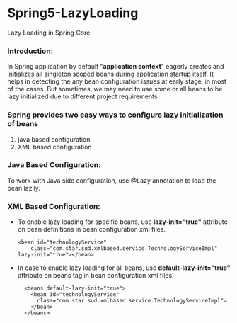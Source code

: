 # Spring5-LazyLoading
Lazy Loading in Spring Core

### Introduction:
In Spring application by default "<b>application context</b>" eagerly creates and initializes all singleton scoped  beans during application startup itself. It helps in detecting the any bean configuration issues at early stage, in most of the cases. But sometimes, we may need to use some or all beans to be lazy initialized due to different project requirements.


### Spring provides two easy ways to configure lazy initialization of beans 
<ol>
  <li>java based configuration</li>
   <li>XML based configuration</li>
</ol>


### Java Based Configuration:
To work with Java side configuration, use @Lazy annotation to load the bean lazily.


### XML Based Configuration:
<ul>
  <li>To enable lazy loading for specific beans, use <b>lazy-init="true"</b> attribute on bean definitions in bean configuration xml  files.

    <bean id="technologyService"
		class="com.star.sud.xmlbased.service.TechnologyServiceImpl" lazy-init="true"></bean>
</li>
  
  
  <li>In case to enable lazy loading for all beans, use <b>default-lazy-init="true"</b> attribute on beans tag in bean configuration xml files.

      <beans default-lazy-init="true">
        <bean id="technologyService"
          class="com.star.sud.xmlbased.service.TechnologyServiceImpl">
        </bean>
      </beans>

  </li>
</ul>  

